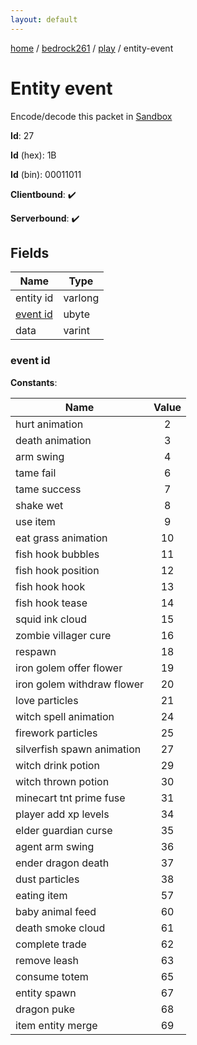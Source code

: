 ```yaml
---
layout: default
---
```


[home](/)  /  [bedrock261](/protocol/bedrock261)  /  [play](/protocol/bedrock261/play)  /  entity-event

# Entity event

Encode/decode this packet in [Sandbox](../../../sandbox/bedrock261#Play.EntityEvent)

**Id**: 27

**Id** (hex): 1B

**Id** (bin): 00011011

**Clientbound**: ✔️

**Serverbound**: ✔️

## Fields

Name | Type
---|---
entity id | varlong
[event id](#event-id) | ubyte
data | varint

### event id

**Constants**:

Name | Value
---|:---:
hurt animation | 2
death animation | 3
arm swing | 4
tame fail | 6
tame success | 7
shake wet | 8
use item | 9
eat grass animation | 10
fish hook bubbles | 11
fish hook position | 12
fish hook hook | 13
fish hook tease | 14
squid ink cloud | 15
zombie villager cure | 16
respawn | 18
iron golem offer flower | 19
iron golem withdraw flower | 20
love particles | 21
witch spell animation | 24
firework particles | 25
silverfish spawn animation | 27
witch drink potion | 29
witch thrown potion | 30
minecart tnt prime fuse | 31
player add xp levels | 34
elder guardian curse | 35
agent arm swing | 36
ender dragon death | 37
dust particles | 38
eating item | 57
baby animal feed | 60
death smoke cloud | 61
complete trade | 62
remove leash | 63
consume totem | 65
entity spawn | 67
dragon puke | 68
item entity merge | 69
